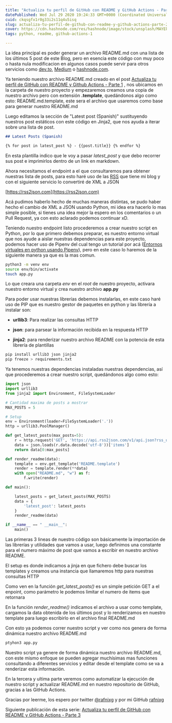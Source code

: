 ```yaml
---
title: "Actualiza tu perfil de GitHub con README y GitHub Actions - Parte 2"
datePublished: Wed Jul 29 2020 19:24:33 GMT+0000 (Coordinated Universal Time)
cuid: ckqsgfx1r0g33i2s11q4u5isq
slug: actualiza-tu-perfil-de-github-con-readme-y-github-actions-parte-2
cover: https://cdn.hashnode.com/res/hashnode/image/stock/unsplash/MAYEkmn7G6E/upload/d6bf961a729b1007baf04287606f07d0.jpeg
tags: python, readme, github-actions-1

---
```


La idea principal es poder generar un archivo README.md con una lista de los últimos 5 post de este Blog, pero en esencia este código con muy poco o hasta nula modificacion en algunos casos puede servir para otros servicios como [dev.to](https://dev.to/), [Medium](https://medium.com/) o [hashnode.com](https://hashnode.com/).

Ya teniendo nuestro archivo README.md creado en el post [Actualiza tu perfil de GitHub con README y Github Actions - Parte 1](http://blog.rafnixg.dev/actualiza-tu-perfil-de-github-con-readme-y-github-actions-parte-1) , nos ubicamos en la carpeta de nuestro proyecto y empezaremos creamos una copia de nuestro archivo pero con extensión **.template**, quedándonos algo como esto: README.md.template, este sera el archivo que usaremos como base para generar nuestro README.md

Luego editamos la sección de "Latest post (Spanish)" sustituyendo nuestros post estáticos con este código en Jinja2, que nos ayuda a iterar sobre una lista de post.

```markdown
## Latest Posts (Spanish)

{% for post in latest_post %} - {{post.title}} {% endfor %}
```

En esta plantilla indico que le voy a pasar *latest\_post* y que debo recorrer sus post e imprimirlos dentro de un link en markdown.

Ahora necesitamos el endpoint a el que consultaremos para obtener nuestras lista de posts, para esto haré uso de las [RSS](https://es.wikipedia.org/wiki/RSS) que tiene mi blog y con el siguiente servicio lo convertiré de XML a JSON

[https://rss2json.com](https://rss2json.com)

Acá pudimos haberlo hecho de muchas maneras distintas, se pudo haber hecho el cambio de XML a JSON usando Python, mi idea era hacerlo lo mas simple posible, si tienes una idea mejor la espero en los comentarios o un Pull Request, ya con esto aclarado podemos continuar xD.

Teniendo nuestro endpoint listo procederemos a crear nuestro script en Python, por lo que primero debemos preparar, es nuestro entorno virtual que nos ayude a aislar nuestras dependencias para este proyecto, podemos hacer uso de Pipenv del cual tengo un tutorial por acá ([Entornos virtuales en python usando Pipenv](https://blog.rafnixg.dev/entornos-virtuales-en-python-usando-pipenv)), pero en este caso lo haremos de la siguiente manera ya que es la mas comun.

```bash
python3 -m venv env 
source env/bin/activate 
touch app.py
```

Lo que creara una carpeta *env* en el *root* de nuestro proyecto, activara nuestro entorno virtual y crea nuestro archivo **app.py**

Para poder usar nuestras librerías debemos instalarlas, en este caso haré uso de PIP que es nuestro gestor de paquetes en python y las librería a instalar son:

* **urllib3**: Para realizar las consultas HTTP
    
* **json**: para parsear la información recibida en la respuesta HTTP
    
* **jinja2**: para renderizar nuestro archivo README con la potencia de esta librería de plantillas
    

```bash
pip install urllib3 json jinja2 
pip freeze > requirements.txt
```

Ya tenemos nuestras dependencias instaladas nuestras dependencias, así que procederemos a crear nuestro script, quedándonos algo como esto:

```python
import json
import urllib3
from jinja2 import Environment, FileSystemLoader

# Cantidad maxima de posts a mostrar
MAX_POSTS = 5

# Setup
env = Environment(loader=FileSystemLoader('.'))
http = urllib3.PoolManager()

def get_latest_posts(max_posts=5):
    r = http.request('GET', 'https://api.rss2json.com/v1/api.json?rss_url=https://blog.rafnixg.dev/rss.xml')
    data = json.loads(r.data.decode('utf-8'))['items']
    return data[0:max_posts]

def render_readme(data):
    template = env.get_template('README.template')
    render = template.render(**data)
    with open("README.md", "w") as f:
        f.write(render)

def main():

    latest_posts = get_latest_posts(MAX_POSTS)
    data = {
        'latest_post': latest_posts
    }
    render_readme(data)

if __name__ == " __main__":
    main()
```

Las primeras 3 lineas de nuestro código son básicamente la importación de las librerías y utilidades que vamos a usar, luego definimos una constante para el numero máximo de post que vamos a escribir en nuestro archivo README.

El setup es donde indicamos a jinja en que fichero debe buscar los templates y creamos una instancia que llamaremos http para nuestras consultas HTTP

Como ven en la función *get\_latest\_posts()* es un simple petición GET a el enpoint, como parámetro le podemos limitar el numero de items que retornara

En la función *render\_readme()* indicamos el archivo a usar como template, cargamos la data obtenida de los últimos post y lo renderizamos en nuestro template para luego escribirlo en el archivo final README.md

Con esto ya podemos correr nuestro script y ver como nos genera de forma dinámica nuestro archivo README.md

```bash
ptyhon3 app.py
```

Nuestro script ya genere de forma dinámica nuestro archivo README.md, con este mismo enfoque se pueden agregar muchísimas mas funciones consultando a diferentes servicios y editar desde el template como se va a renderizar esta información.

En la tercera y ultima parte veremos como automatizar la ejecución de nuestro script y actualizar README.md en nuestro repositorio de GitHub, gracias a las GitHub Actions.

Gracias por leerme, los espero por twitter [@rafnixg](https://twitter.com/rafnixg) y por mi GitHub [rafnixg](https://github.com/rafnixg/rafnixg)

Siguiente publicación de esta serie: [Actualiza tu perfil de GitHub con README y GitHub Actions - Parte 3](https://blog.rafnixg.dev/actualiza-tu-perfil-de-github-con-readme-y-github-actions-parte-3)